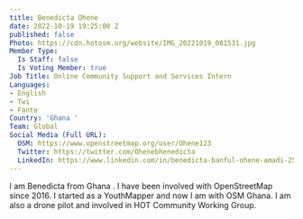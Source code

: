 ```yaml
---
title: Benedicta Ohene
date: 2022-10-19 19:25:00 Z
published: false
Photo: https://cdn.hotosm.org/website/IMG_20221019_081531.jpg
Member Type:
  Is Staff: false
  Is Voting Member: true
Job Title: Online Community Support and Services Intern
Languages:
- English
- Twi
- Fante
Country: 'Ghana '
Team: Global
Social Media (Full URL):
  OSM: https://www.openstreetmap.org/user/Ohene123
  Twitter: https://twitter.com/Ohenebhenedicta
  LinkedIn: https://www.linkedin.com/in/benedicta-banful-ohene-amadi-255b9b115
---
```


I am Benedicta from Ghana . I have been involved with OpenStreetMap since 2016. I started as a YouthMapper and now I am with OSM Ghana. I am also a drone pilot and involved in HOT Community Working Group.